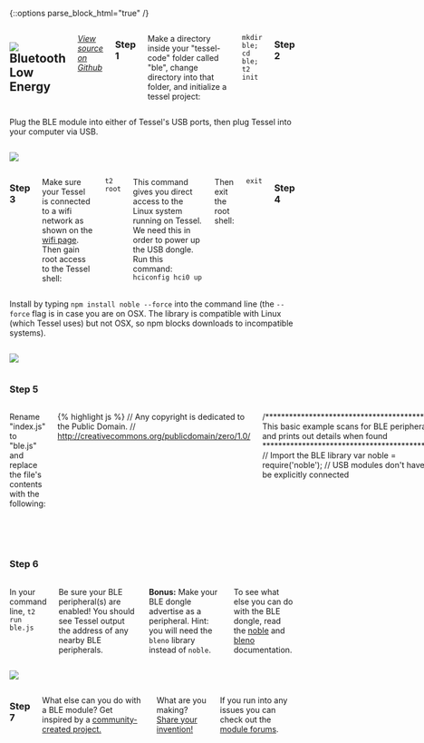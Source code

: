{::options parse_block_html="true" /}

<div class="row">
<div class="large-12 columns">

## <img class="constrain-sm" src="//i.imgur.com/7qR5OZJ.png"> Bluetooth Low Energy

[<i class="fa fa-github"> View source on Github</i>](https://github.com/sandeepmistry/noble)

### Step 1

Make a directory inside your "tessel-code" folder called "ble", change directory into that folder, and initialize a tessel project:

`mkdir ble; cd ble; t2 init`

### Step 2
</div>
</div>

<div class="row">
<div class="large-6 columns">

Plug the BLE module into either of Tessel's USB ports, then plug Tessel into your computer via USB.

</div>
<div class="large-6 columns">

![](http://i.imgur.com/aaQT2wC.jpg)

</div>
</div>

<div class="row">
<div class="large-12 columns">

### Step 3

Make sure your Tessel is connected to a wifi network as shown on the [wifi page](/wifi.html). Then gain root access to the Tessel shell:

`t2 root`

This command gives you direct access to the Linux system running on Tessel. We need this in order to power up the USB dongle. Run this command:
`hciconfig hci0 up`

Then exit the root shell:

`exit`

### Step 4

</div>
</div>

<div class="row">
<div class="large-6 columns">

Install by typing `npm install noble --force` into the command line (the `--force` flag is in case you are on OSX. The library is compatible with Linux (which Tessel uses) but not OSX, so npm blocks downloads to incompatible systems).

</div>
<div class="large-6 columns">

![](//i.imgur.com/7ZJQwQI.jpg)

</div>
</div>

<div class="row">
<div class="large-12 columns">

### Step 5

</div>
</div>

<div class="row">
<div class="large-12 columns">

Rename "index.js" to "ble.js" and replace the file's contents with the following:

{% highlight js %}
// Any copyright is dedicated to the Public Domain.
// http://creativecommons.org/publicdomain/zero/1.0/

/*********************************************
This basic example scans for BLE peripherals and
prints out details when found
*********************************************/
// Import the BLE library
var noble = require('noble');
// USB modules don't have to be explicitly connected

// Wait for the module to report that it is powered up first
noble.on('stateChange', function(state) {
    if (state === 'poweredOn') {
        console.log('beginning to scan...');
        // Begin scanning for BLE peripherals
        noble.startScanning();
    }
});

// When a peripheral is discovered
noble.on('discover', function(peripheral) {
    // Print out the address
    console.log('peripheral found at:', peripheral.address);
});

console.log('waiting for power up...');

{% endhighlight %}

Save the file.

</div>
</div>

<div class="row">
<div class="large-12 columns">

### Step 6

</div>
</div>

<div class="row">
<div class="large-6 columns">

In your command line, `t2 run ble.js`

Be sure your BLE peripheral(s) are enabled! You should see Tessel output the address of any nearby BLE peripherals.

**Bonus:** Make your BLE dongle advertise as a peripheral. Hint: you will need the `bleno` library instead of `noble`.

To see what else you can do with the BLE dongle, read the [noble](https://github.com/sandeepmistry/noble) and [bleno](https://github.com/sandeepmistry/bleno) documentation.

</div>
<div class="large-6 columns">

![](http://i.imgur.com/KnXf6uL.gif)

</div>
</div>

<div class="row">
<div class="large-12 columns">

### Step 7

What else can you do with a BLE module? Get inspired by a [community-created project.](http://tessel.io/projects)

What are you making? [Share your invention!](//tessel.io/projects)

If you run into any issues you can check out the [module forums](http://forums.tessel.io/c/modules).

</div>
</div>
